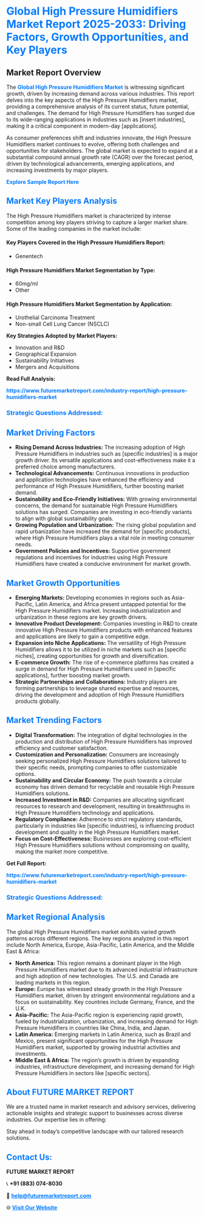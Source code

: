 <h1 style="color: #007BFF;">Global High Pressure Humidifiers Market Report 2025-2033: Driving Factors, Growth Opportunities, and Key Players</h1>

<section id="overview">
<h2>Market Report Overview</h2>
<p>The <a href="https://www.futuremarketreport.com/industry-report/high-pressure-humidifiers-market" style="color: #007BFF; text-decoration: none;"><strong>Global High Pressure Humidifiers Market</strong></a> is witnessing significant growth, driven by increasing demand across various industries. This report delves into the key aspects of the High Pressure Humidifiers market, providing a comprehensive analysis of its current status, future potential, and challenges. The demand for High Pressure Humidifiers has surged due to its wide-ranging applications in industries such as [insert industries], making it a critical component in modern-day [applications].</p>
<p>As consumer preferences shift and industries innovate, the High Pressure Humidifiers market continues to evolve, offering both challenges and opportunities for stakeholders. The global market is expected to expand at a substantial compound annual growth rate (CAGR) over the forecast period, driven by technological advancements, emerging applications, and increasing investments by major players.</p>
</section>

<section id="overview">
<p><a href="https://www.futuremarketreport.com/request-sample/reportId=35122" style="color: #007BFF; text-decoration: none;"><strong>Explore Sample Report Here</strong></a></p>
</section>

<section id="key-players">
<h2 style="color: #007BFF;">Market Key Players Analysis</h2>
<p>The High Pressure Humidifiers market is characterized by intense competition among key players striving to capture a larger market share. Some of the leading companies in the market include:</p>
<h4>Key Players Covered in the High Pressure Humidifiers Report:</h4>
<ul><li>Genentech</li></ul>
<h4>High Pressure Humidifiers Market Segmentation by Type:</h4>
<ul><li>60mg/ml</li><li>Other</li></ul>

<h4>High Pressure Humidifiers Market Segmentation by Application:</h4>
<ul><li>Urothelial Carcinoma Treatment</li><li>Non-small Cell Lung Cancer (NSCLC)</li></ul>
<p><strong>Key Strategies Adopted by Market Players:</strong></p>
<ul>
<li>Innovation and R&D</li>
<li>Geographical Expansion</li>
<li>Sustainability Initiatives</li>
<li>Mergers and Acquisitions</li>
</ul>
</section>

<section>
<p><strong>Read Full Analysis: </strong></p><a href="https://www.futuremarketreport.com/industry-report/high-pressure-humidifiers-market" style="color: #007BFF; text-decoration: none;"><strong>https://www.futuremarketreport.com/industry-report/high-pressure-humidifiers-market</strong></a>
<h3 style="color: #007BFF;">Strategic Questions Addressed:</h3>
</section>

<section id="driving-factors">
<h2 style="color: #007BFF;">Market Driving Factors</h2>
<ul>
<li><strong>Rising Demand Across Industries:</strong> The increasing adoption of High Pressure Humidifiers in industries such as [specific industries] is a major growth driver. Its versatile applications and cost-effectiveness make it a preferred choice among manufacturers.</li>
<li><strong>Technological Advancements:</strong> Continuous innovations in production and application technologies have enhanced the efficiency and performance of High Pressure Humidifiers, further boosting market demand.</li>
<li><strong>Sustainability and Eco-Friendly Initiatives:</strong> With growing environmental concerns, the demand for sustainable High Pressure Humidifiers solutions has surged. Companies are investing in eco-friendly variants to align with global sustainability goals.</li>
<li><strong>Growing Population and Urbanization:</strong> The rising global population and rapid urbanization have increased the demand for [specific products], where High Pressure Humidifiers plays a vital role in meeting consumer needs.</li>
<li><strong>Government Policies and Incentives:</strong> Supportive government regulations and incentives for industries using High Pressure Humidifiers have created a conducive environment for market growth.</li>
</ul>
</section>

<section id="growth-opportunities">
<h2 style="color: #007BFF;">Market Growth Opportunities</h2>
<ul>
<li><strong>Emerging Markets:</strong> Developing economies in regions such as Asia-Pacific, Latin America, and Africa present untapped potential for the High Pressure Humidifiers market. Increasing industrialization and urbanization in these regions are key growth drivers.</li>
<li><strong>Innovative Product Development:</strong> Companies investing in R&D to create innovative High Pressure Humidifiers products with enhanced features and applications are likely to gain a competitive edge.</li>
<li><strong>Expansion into Niche Applications:</strong> The versatility of High Pressure Humidifiers allows it to be utilized in niche markets such as [specific niches], creating opportunities for growth and diversification.</li>
<li><strong>E-commerce Growth:</strong> The rise of e-commerce platforms has created a surge in demand for High Pressure Humidifiers used in [specific applications], further boosting market growth.</li>
<li><strong>Strategic Partnerships and Collaborations:</strong> Industry players are forming partnerships to leverage shared expertise and resources, driving the development and adoption of High Pressure Humidifiers products globally.</li>
</ul>
</section>

<section id="trending-factors">
<h2 style="color: #007BFF;">Market Trending Factors</h2>
<ul>
<li><strong>Digital Transformation:</strong> The integration of digital technologies in the production and distribution of High Pressure Humidifiers has improved efficiency and customer satisfaction.</li>
<li><strong>Customization and Personalization:</strong> Consumers are increasingly seeking personalized High Pressure Humidifiers solutions tailored to their specific needs, prompting companies to offer customizable options.</li>
<li><strong>Sustainability and Circular Economy:</strong> The push towards a circular economy has driven demand for recyclable and reusable High Pressure Humidifiers solutions.</li>
<li><strong>Increased Investment in R&D:</strong> Companies are allocating significant resources to research and development, resulting in breakthroughs in High Pressure Humidifiers technology and applications.</li>
<li><strong>Regulatory Compliance:</strong> Adherence to strict regulatory standards, particularly in industries like [specific industries], is influencing product development and quality in the High Pressure Humidifiers market.</li>
<li><strong>Focus on Cost-Effectiveness:</strong> Businesses are exploring cost-efficient High Pressure Humidifiers solutions without compromising on quality, making the market more competitive.</li>
</ul>
</section>

<section>
<p><strong>Get Full Report: </strong></p><a href="https://www.futuremarketreport.com/industry-report/high-pressure-humidifiers-market" style="color: #007BFF; text-decoration: none;"><strong>https://www.futuremarketreport.com/industry-report/high-pressure-humidifiers-market</strong></a>
<h3 style="color: #007BFF;">Strategic Questions Addressed:</h3>
</section>


<section id="regional-analysis">
<h2 style="color: #007BFF;">Market Regional Analysis</h2>
<p>The global High Pressure Humidifiers market exhibits varied growth patterns across different regions. The key regions analyzed in this report include North America, Europe, Asia-Pacific, Latin America, and the Middle East & Africa:</p>
<ul>
<li><strong>North America:</strong> This region remains a dominant player in the High Pressure Humidifiers market due to its advanced industrial infrastructure and high adoption of new technologies. The U.S. and Canada are leading markets in this region.</li>
<li><strong>Europe:</strong> Europe has witnessed steady growth in the High Pressure Humidifiers market, driven by stringent environmental regulations and a focus on sustainability. Key countries include Germany, France, and the U.K.</li>
<li><strong>Asia-Pacific:</strong> The Asia-Pacific region is experiencing rapid growth, fueled by industrialization, urbanization, and increasing demand for High Pressure Humidifiers in countries like China, India, and Japan.</li>
<li><strong>Latin America:</strong> Emerging markets in Latin America, such as Brazil and Mexico, present significant opportunities for the High Pressure Humidifiers market, supported by growing industrial activities and investments.</li>
<li><strong>Middle East & Africa:</strong> The region’s growth is driven by expanding industries, infrastructure development, and increasing demand for High Pressure Humidifiers in sectors like [specific sectors].</li>
</ul>
</section>

<footer>
<h2 style="color: #007BFF;">About FUTURE MARKET REPORT</h2>
<p>We are a trusted name in market research and advisory services, delivering actionable insights and strategic support to businesses across diverse industries. Our expertise lies in offering:</p>

<p>Stay ahead in today’s competitive landscape with our tailored research solutions.</p>

<h2 style="color: #007BFF;">Contact Us:</h2>
<p><strong>FUTURE MARKET REPORT</strong></p>
<p>📞 <strong>+91 (883) 074-8030</strong></p>
<p>📧 <strong><a href="mailto:help@futuremarketreport.com" style="color: #007BFF;">help@futuremarketreport.com</a></strong></p>
<p>🌐 <strong><a href="https://www.futuremarketreport.com/" style="color: #007BFF;">Visit Our Website</a></strong></p>
</footer>